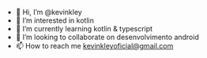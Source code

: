 - 👋 Hi, I’m @kevinkley
- 👀 I’m interested in kotlin
- 🌱 I’m currently learning kotlin & typescript
- 💞️ I’m looking to collaborate on desenvolvimento android
- 📫 How to reach me kevinkleyoficial@gmail.com

<!---
kevinkley/kevinkley is a ✨ special ✨ repository because its `README.md` (this file) appears on your GitHub profile.
You can click the Preview link to take a look at your changes.
--->
